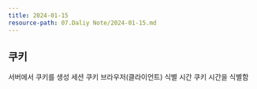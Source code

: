 ```yaml
---
title: 2024-01-15
resource-path: 07.Daliy Note/2024-01-15.md
---
```

## 쿠키
서버에서 쿠키를 생성
세션 쿠키 브라우저(클라이언트) 식별
시간 쿠키 시간을 식별함
